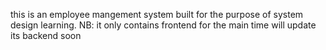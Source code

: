 this is an employee mangement system built for the purpose of system design learning.
NB: it only contains frontend  for the main time will update its backend soon 
